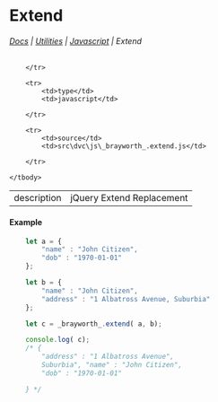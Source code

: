 # Extend

###### [Docs](/docs/) | [Utilities](/docs/utilities) | [Javascript](/docs/utilities_javascript) | Extend

<table class="table">
    <tbody>
        <tr>
            <td>description</td>
            <td>jQuery Extend Replacement</td>

        </tr>

        <tr>
            <td>type</td>
            <td>javascript</td>

        </tr>

        <tr>
            <td>source</td>
            <td>src\dvc\js\_brayworth_.extend.js</td>

        </tr>

    </tbody>

</table>

#### Example

```javascript
    let a = {
        "name" : "John Citizen",
        "dob" : "1970-01-01"
    };

    let b = {
        "name" : "John Citizen",
        "address" : "1 Albatross Avenue, Suburbia"
    };

    let c = _brayworth_.extend( a, b);

    console.log( c);
    /* {
        "address" : "1 Albatross Avenue",
        Suburbia", "name" : "John Citizen",
        "dob" : "1970-01-01"

    } */
```

